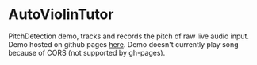 # AutoViolinTutor
PitchDetection demo, tracks and records the pitch of raw live audio input.
Demo hosted on github pages [here](https://cheng-xie.github.io/AutoViolinTutor).
Demo doesn't currently play song because of CORS (not supported by gh-pages).
